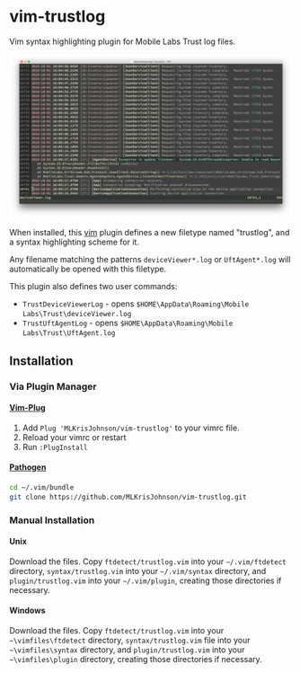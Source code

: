 vim-trustlog
============

Vim syntax highlighting plugin for Mobile Labs Trust log files.

![vim-trustlog Syntax Highlighting Screenshot](https://raw.githubusercontent.com/MLKrisJohnson/vim-trustlog/master/trustlog.png)

When installed, this [vim](http://www.vim.org) plugin defines a new filetype
named "trustlog", and a syntax highlighting scheme for it.

Any filename matching the patterns `deviceViewer*.log` or `UftAgent*.log` will
automatically be opened with this filetype.

This plugin also defines two user commands:

- `TrustDeviceViewerLog` - opens `$HOME\AppData\Roaming\Mobile Labs\Trust\deviceViewer.log`
- `TrustUftAgentLog` - opens `$HOME\AppData\Roaming\Mobile Labs\Trust\UftAgent.log`

## Installation

### Via Plugin Manager

#### [Vim-Plug](https://github.com/junegunn/vim-plug)

1. Add `Plug 'MLKrisJohnson/vim-trustlog'` to your vimrc file.
2. Reload your vimrc or restart
3. Run `:PlugInstall`

#### [Pathogen](https://github.com/tpope/vim-pathogen)

```sh
cd ~/.vim/bundle
git clone https://github.com/MLKrisJohnson/vim-trustlog.git
```

### Manual Installation

#### Unix 

Download the files. Copy `ftdetect/trustlog.vim` into your `~/.vim/ftdetect`
directory, `syntax/trustlog.vim` into your `~/.vim/syntax` directory, and
`plugin/trustlog.vim` into your `~/.vim/plugin`, creating those directories if
necessary.

#### Windows

Download the files. Copy `ftdetect/trustlog.vim` into your
`~\vimfiles\ftdetect` directory, `syntax/trustlog.vim` file into your
`~\vimfiles\syntax` directory, and `plugin/trustlog.vim` into your
`~\vimfiles\plugin` directory, creating those directories if necessary.

